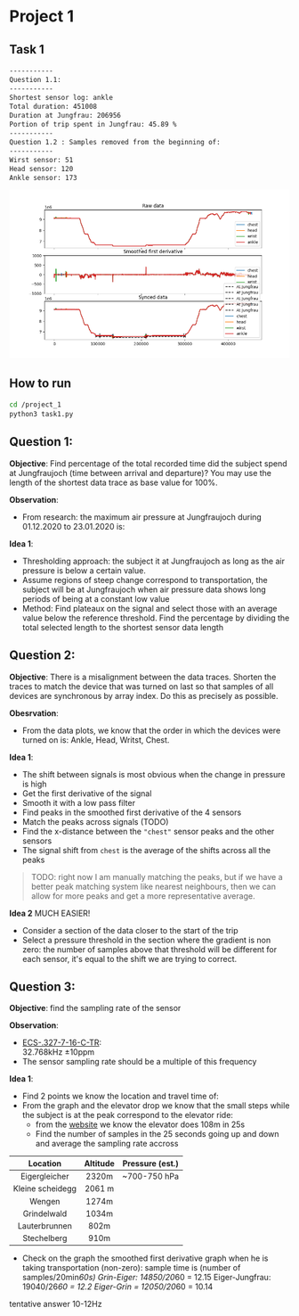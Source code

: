 # Project 1

## Task 1

```
-----------
Question 1.1:
-----------
Shortest sensor log: ankle
Total duration: 451008
Duration at Jungfrau: 206956
Portion of trip spent in Jungfrau: 45.89 %
-----------
Question 1.2 : Samples removed from the beginning of:
-----------
Wirst sensor: 51
Head sensor: 120
Ankle sensor: 173
```

![plot](plot.png)

## How to run

``` bash
cd /project_1
python3 task1.py
```

## Question 1: 

**Objective**: Find percentage of the total recorded time did the subject spend at Jungfraujoch (time between arrival and departure)? You may use the length of the shortest data trace as base value for 100%.

**Observation**:
* From research: the maximum air pressure at Jungfraujoch during 01.12.2020 to 23.01.2020 is: 

**Idea 1**: 
* Thresholding approach: the subject it at Jungfraujoch as long as the air pressure is below a certain value.
* Assume regions of steep change correspond to transportation, the subject will be at Jungfraujoch when air pressure data shows long periods of being at a constant low value
* Method: Find plateaux on the signal and select those with an average value below the reference threshold. Find the percentage by dividing the total selected length to the shortest sensor data length

## Question 2:

**Objective**: There is a misalignment between the data traces. Shorten the traces to match the device that was turned on last so that samples of all devices are synchronous by array index. Do this as precisely as possible.

**Obesrvation**:
* From the data plots, we know that the order in which the devices were turned on is: Ankle, Head, Writst, Chest.

**Idea 1**:
* The shift between signals is most obvious when the change in pressure is high
* Get the first derivative of the signal
* Smooth it with a low pass filter
* Find peaks in the smoothed first derivative of the 4 sensors 
* Match the peaks across signals (TODO)
* Find the x-distance between the ```"chest"``` sensor peaks and the other sensors
* The signal shift from ```chest``` is the average of the shifts across all the peaks

> TODO: right now I am manually matching the peaks, but if we have a better peak matching system like nearest neighbours, then we can allow for more peaks and get a more representative average. 

**Idea 2** MUCH EASIER!
* Consider a section of the data closer to the start of the trip 
* Select a pressure threshold in the section where the gradient is non zero: the number of samples above that threshold will
be different for each sensor, it's equal to the shift we are trying to correct. 

## Question 3:

**Objective**: find the sampling rate of the sensor

**Observation**: 
* [ECS-.327-7-16-C-TR](https://www.digikey.com/en/products/detail/ecs-inc/ECS-327-7-16-C-TR/9597476): 	
32.768kHz ±10ppm
* The sensor sampling rate should be a multiple of this frequency

**Idea 1**: 

* Find 2 points we know the location and travel time of:
* From the graph and the elevator drop we know that the small steps while the subject is at the peak correspond to the elevator ride:
    * from the [website](https://www.jungfrau.ch/en-gb/jungfraujoch-top-of-europe/sphinx-observation-deck/) we know the elevator does 108m in 25s
    * Find the number of samples in the 25 seconds going up and down and average the sampling rate accross

|Location|Altitude| Pressure (est.) |
|:---:|:---:|:----:|
|Eigergleicher|2320m|~700-750 hPa|
|Kleine scheidegg|2061 m||
|Wengen |1274m||
|Grindelwald|1034m||
|Lauterbrunnen|802m||
|Stechelberg|910m||

* Check on the graph the smoothed first derivative graph when he is taking transportation (non-zero): sample time is (number of samples/20min*60s)
Grin-Eiger: 14850/20*60 = 12.15
Eiger-Jungfrau: 19040/26*60 = 12.2
Eiger-Grin = 12050/20*60 = 10.14

tentative answer 10-12Hz


